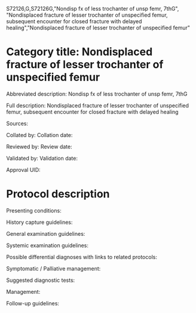 S72126,G,S72126G,"Nondisp fx of less trochanter of unsp femr, 7thG", "Nondisplaced fracture of lesser trochanter of unspecified femur, subsequent encounter for closed fracture with delayed healing","Nondisplaced fracture of lesser trochanter of unspecified femur"
# Category title: Nondisplaced fracture of lesser trochanter of unspecified femur

Abbreviated description: Nondisp fx of less trochanter of unsp femr, 7thG

Full description: Nondisplaced fracture of lesser trochanter of unspecified femur, subsequent encounter for closed fracture with delayed healing

Sources:

Collated by:
Collation date:

Reviewed by:
Review date:

Validated by:
Validation date:

Approval UID:

# Protocol description

Presenting conditions:

History capture guidelines:

General examination guidelines:

Systemic examination guidelines:

Possible differential diagnoses with links to related protocols:

Symptomatic / Palliative management:

Suggested diagnostic tests:

Management:

Follow-up guidelines:
